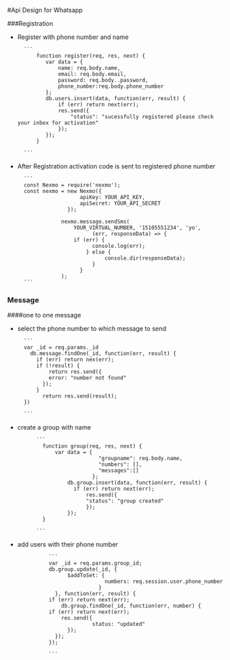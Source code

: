 #Api Design for Whatsapp


  ###Registration
* Register with phone number and name 

        ```
            function register(req, res, next) {         
               var data = {
                   name: req.body.name,
                   email: req.body.email,
                   password: req.body..password,
                   phone_number:req.body.phone_number
               };
               db.users.insert(data, function(err, result) {
                   if (err) return next(err);
                   res.send({
                       "status": "sucessfully registered please check your inbox for activation"
                   });
               });
            }

        ```

* After Registration activation code is sent to registered phone number

        ```
        const Nexmo = require('nexmo');
        const nexmo = new Nexmo({
                          apiKey: YOUR_API_KEY,
                          apiSecret: YOUR_API_SECRET
                      });

                    nexmo.message.sendSms(
                        YOUR_VIRTUAL_NUMBER, '15105551234', 'yo',
                              (err, responseData) => {
                        if (err) {
                              console.log(err);
                            } else {
                                  console.dir(responseData);
                              }
                          }
                    );
        ```



### Message 

####one to one message

* select the phone number to which message to send

        ```
        var _id = req.params._id
          db.message.findOne(_id, function(err, result) {
            if (err) return nex(err);
            if (!result) {
                return res.send({
                error: "number not found"
              });
            }
              return res.send(result);
        })

        ```


* create a group with name

            ```
              function group(req, res, next) {         
                  var data = {
                                "groupname": req.body.name,
                                "numbers": [],
                                "messages":[]
                              };
                      db.group.insert(data, function(err, result) {
                        if (err) return next(err);
                            res.send({
                            "status": "group created"
                            });
                      });
              }

            ```

* add users with their phone number
                
                ```
                var _id = req.params.group_id;
                db.group.update(_id, {
                      $addToSet: {
                                  numbers: req.session.user.phone_number
                                }
                  }, function(err, result) {
                if (err) return next(err);
                    db.group.findOne(_id, function(err, number) {
                if (err) return next(err);
                    res.send({
                              status: "updated"
                      });
                  });
                });

                ```